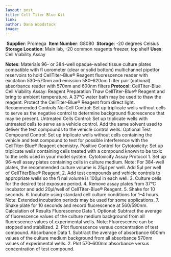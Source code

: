 ```yaml
---
layout: post 
title: Cell Titer Blue Kit
link: 
author: Dana Woodstock
image: 
---
```

​
**Supplier**: Promega
​
**Item Number**: G8080
​
**Storage**: -20 degrees Celsius
​
**Storage Location**: Main lab, -20 common reagents freezer, top shelf 
​
**Uses**: Cell Viability Assay

**Notes**: Materials 
			96- or 384-well opaque-walled tissue culture plates compatible with fl uorometer (clear or solid bottom)
			multichannel pipettor
			reservoirs to hold CellTiter-Blue® Reagent
			fluorescence reader with excitation 530–570nm and emission 580–620nm fi lter pair
			(optional) absorbance reader with 570nm and 600nm filters
​
**Protocol**: CellTiter-Blue Cell Viability Assay:
	Reagent Preparation
			Thaw CellTiter-Blue® Reagent and bring to ambient temperature. A 37°C water bath may be used to thaw the reagent. Protect the CellTiter-Blue® Reagent from direct light.
	Recommended Controls
			No-Cell Control: Set up triplicate wells without cells to serve as the negative control to determine background fluorescence that may be present.
			Untreated Cells Control: Set up triplicate wells with untreated cells to serve as a vehicle control. Add the same solvent used to deliver the test compounds to the vehicle control wells.
			Optional Test Compound Control: Set up triplicate wells without cells containing the vehicle and test compound to test for possible interference with the CellTiter-Blue® Reagent chemistry.
			Positive Control for Cytotoxicity: Set up triplicate wells containing cells treated with a compound known to be toxic to the cells used in your model system.
	Cytotoxicity Assay Protocol
			1. Set up 96-well assay plates containing cells in culture medium. Note: For 384-well plates, the recommended culture volume is 25µl per well. Add 5µl per well of CellTiterBlue® Reagent.
			2. Add test compounds and vehicle controls to appropriate wells so the fi nal volume is 100µl in each well.
			3. Culture cells for the desired test exposure period.
			4. Remove assay plates from 37°C incubator and add 20µl/well of CellTiter-Blue® Reagent.
			5. Shake for 10 seconds.
			6. Incubate using standard cell culture conditions for 1–4 hours. Note: Extended incubation periods may be used for some applications.
			7. Shake plate for 10 seconds and record fluorescence at 560/590nm. 
	Calculation of Results
		Fluorescence Data
			1. Optional: Subtract the average of fluorescence values of the culture medium background from all fluorescence values of experimental wells. Note: Fluorescence can be stopped and stabilized.
			2. Plot fluorescence versus concentration of test compound.
		Absorbance Data
			1. Subtract the average of absorbance 600nm values of the culture medium background from all absorbance 570nm values of experimental wells.
			2. Plot 570–600nm absorbance versus concentration of test compound.	